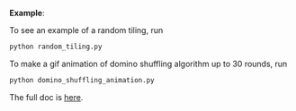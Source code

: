 **Example**:

To see an example of a random tiling, run

``` bash
python random_tiling.py
```

To make a gif animation of domino shuffling algorithm up to 30 rounds, run

``` bash        
python domino_shuffling_animation.py
```

The full doc is [here](https://neozhaoliang.github.io/aztec/).

